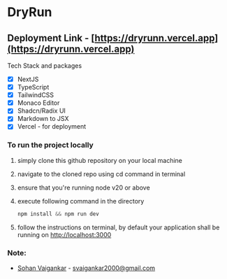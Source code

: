 # DryRun

## Deployment Link - [https://dryrunn.vercel.app](https://dryrunn.vercel.app)

Tech Stack and packages

- [x] NextJS
- [x] TypeScript
- [x] TailwindCSS
- [x] Monaco Editor
- [x] Shadcn/Radix UI 
- [x] Markdown to JSX
- [x] Vercel - for deployment

### To run the project locally

1. simply clone this github repository on your local machine
2. navigate to the cloned repo using cd command in terminal
3. ensure that you're running node v20 or above
4. execute following command in the directory

   ```js
   npm install && npm run dev
   ```

5. follow the instructions on terminal, by default your application shall be running on [http://localhost:3000](http://localhost:3000)

### Note:

- [Sohan Vaigankar](https://peerlist.io/sohan) - svaigankar2000@gmail.com